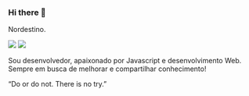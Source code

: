 ### Hi there 👋

Nordestino.

[![](https://img.shields.io/badge/-Linkedin-green?style=flat-square&logo=linkedin&color=5d7afc)](https://www.linkedin.com/in/julio-levi-6b56a6174/)
[![](https://img.shields.io/badge/-jlevicarvalho@gmail.com-green?style=flat-square&logo=gmail&color=5d7afc)](mailto:jlevicarvalho@gmailcom/)


Sou desenvolvedor, apaixonado por Javascript e desenvolvimento Web. Sempre em busca de melhorar e compartilhar conhecimento! 

“Do or do not. There is no try.”
<!--
**asleeplevi/asleeplevi** is a ✨ _special_ ✨ repository because its `README.md` (this file) appears on your GitHub profile.

Here are some ideas to get you started:

- 🔭 I’m currently working on ...
- 🌱 I’m currently learning ...
- 👯 I’m looking to collaborate on ...
- 🤔 I’m looking for help with ...
- 💬 Ask me about ...
- 📫 How to reach me: ...
- 😄 Pronouns: ...
- ⚡ Fun fact: ...
-->
